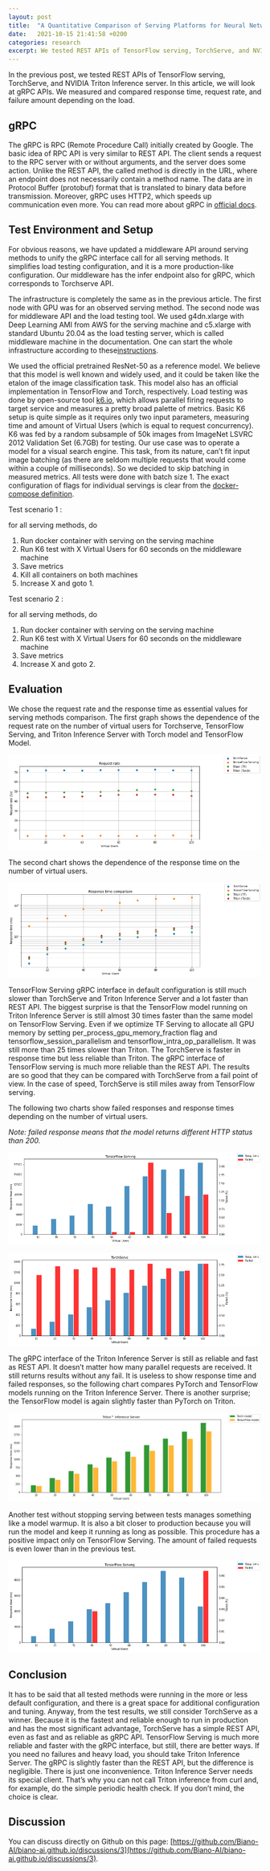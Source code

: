 ```yaml
---
layout: post
title:  "A Quantitative Comparison of Serving Platforms for Neural Networks, part 2"
date:   2021-10-15 21:41:58 +0200
categories: research
excerpt: We tested REST APIs of TensorFlow serving, TorchServe, and NVIDIA Triton Inference server in the previous post. In this article, we will look at gRPC APIs. We measured and compared response time, request rate, and failure amount depending on the load.
---
```

In the previous post, we tested REST APIs of TensorFlow serving, TorchServe, and NVIDIA Triton Inference server. In this article, we will look at gRPC APIs. We measured and compared response time, request rate, and failure amount depending on the load.

## gRPC
The gRPC is RPC (Remote Procedure Call) initially created by Google. The basic idea of RPC API is very similar to REST API. The client sends a request to the RPC server with or without arguments, and the server does some action. Unlike the REST API, the called method is directly in the URL, where an endpoint does not necessarily contain a method name. The data are in Protocol Buffer (protobuf) format that is translated to binary data before transmission. Moreover, gRPC uses HTTP2, which speeds up communication even more. You can read more about gRPC in [official docs](https://grpc.io).


## Test Environment and Setup
For obvious reasons, we have updated a middleware API around serving methods to unify the gRPC interface call for all serving methods. It simplifies load testing configuration, and it is a more production-like configuration. Our middleware has the infer endpoint also for gRPC, which corresponds to Torchserve API.

The infrastructure is completely the same as in the previous article. The first node with GPU was for an observed serving method. The second node was for middleware API and the load testing tool. We used g4dn.xlarge with Deep Learning AMI from AWS for the serving machine and c5.xlarge with standard Ubuntu 20.04 as the load testing server, which is called middleware machine in the documentation. One can start the whole infrastructure according to these[instructions](https://github.com/Biano-AI/serving-compare-middleware/blob/master/docs/AWS_SETUP.md).

We used the official pretrained ResNet-50 as a reference model. We believe that this model is well known and widely used, and it could be taken like the etalon of the image classification task. This model also has an official implementation in TensorFlow and Torch, respectively. Load testing was done by open-source tool [k6.io][k6-docs], which allows parallel firing requests to target service and measures a pretty broad palette of metrics. Basic K6 setup is quite simple as it requires only two input parameters, measuring time and amount of Virtual Users (which is equal to request concurrency). 
K6 was fed by a random subsample of 50k images from ImageNet LSVRC 2012 Validation Set (6.7GB) for testing. Our use case was to operate a model for a visual search engine. This task, from its nature, can’t fit input image batching (as there are seldom multiple requests that would come within a couple of milliseconds). So we decided to skip batching in measured metrics. All tests were done with batch size 1. The exact configuration of flags for individual servings is clear from the [docker-compose definition][scm-docker].

Test scenario 1 : 

for all serving methods, do 
1. Run docker container with serving on the serving machine
2. Run K6 test with X Virtual Users for 60 seconds on the middleware machine
3. Save metrics
4. Kill all containers on both machines
5. Increase X and goto 1.


Test scenario 2 : 

for all serving methods, do 
1. Run docker container with serving on the serving machine
2. Run K6 test with X Virtual Users for 60 seconds on the middleware machine
3. Save metrics
4. Increase X and goto 2.

## Evaluation

We chose the request rate and the response time as essential values for serving methods comparison. The first graph shows the dependence of the request rate on the number of virtual users for Torchserve, TensorFlow Serving, and Triton Inference Server with Torch model and TensorFlow Model.

![Request Rate](/assets/2021-10-15-serving-comparison-grpc/request_rate.png)

The second chart shows the dependence of the response time on the number of virtual users.

![Response time](/assets/2021-10-15-serving-comparison-grpc/response_time.png)

TensorFlow Serving gRPC interface in default configuration is still much slower than TorchServe and Triton Inference Server and a lot faster than REST API. The biggest surprise is that the TensorFlow model running on Triton Inference Server is still almost 30 times faster than the same model on TensorFlow Serving. Even if we optimize TF Serving to allocate all GPU memory by setting per_process_gpu_memory_fraction flag and tensorflow_session_parallelism and tensorflow_intra_op_parallelism. It was still more than 25 times slower than Triton. The TorchServe is faster in response time but less reliable than Triton. The gRPC interface of TensorFlow serving is much more reliable than the REST API. The results are so good that they can be compared with TorchServe from a fail point of view. In the case of speed, TorchServe is still miles away from TensorFlow serving.


The following two charts show failed responses and response times depending on the number of virtual users.

_Note: failed response means that the model returns different HTTP status than 200._

![TensrFlow Serving](/assets/2021-10-15-serving-comparison-grpc/tf_serving.png)

![TorchServe](/assets/2021-10-15-serving-comparison-grpc/torchserve.png)

The gRPC interface of the Triton Inference Server is still as reliable and fast as REST API. It doesn’t matter how many parallel requests are received. It still returns results without any fail. It is useless to show response time and failed responses, so the following chart compares PyTorch and TensorFlow models running on the Triton Inference Server. There is another surprise; the TensorFlow model is again slightly faster than PyTorch on Triton.

![Triton Inference Server](/assets/2021-10-15-serving-comparison-grpc/triton.png)

Another test without stopping serving between tests manages something like a model warmup. It is also a bit closer to production because you will run the model and keep it running as long as possible. This procedure has a positive impact only on TensorFlow Serving. The amount of failed requests is even lower than in the previous test.

![TensorFlow Serving warmup](/assets/2021-10-15-serving-comparison-grpc/warmuptf_serving.png)

## Conclusion

It has to be said that all tested methods were running in the more or less default configuration, and there is a great space for additional configuration and tuning. Anyway, from the test results, we still consider TorchServe as a winner. Because it is the fastest and reliable enough to run in production and has the most significant advantage, TorchServe has a simple REST API, even as fast and as reliable as gRPC API. TensorFlow Serving is much more reliable and faster with the gRPC interface, but still, there are better ways. If you need no failures and heavy load, you should take Triton Inference Server. The gRPC is slightly faster than the REST API, but the difference is negligible. There is just one inconvenience. Triton Inference Server needs its special client. That’s why you can not call Triton inference from curl and, for example, do the simple periodic health check. If you don’t mind, the choice is clear.

## Discussion

You can discuss directly on Github on this page: [https://github.com/Biano-AI/biano-ai.github.io/discussions/3](https://github.com/Biano-AI/biano-ai.github.io/discussions/3).

[ts-docs]: https://pytorch.org/serve/
[tfserving-docs]: https://www.tensorflow.org/tfx/guide/serving
[triton-docs]: https://developer.nvidia.com/nvidia-triton-inference-server
[mms-docs]: https://github.com/awslabs/multi-model-server
[bento-docs]: https://www.bentoml.ai/
[cortex-docs]: https://www.cortex.dev/ 
[triton-client]: https://github.com/triton-inference-server/client
[aws-setup]: https://github.com/Biano-AI/serving-compare-middleware/blob/master/docs/AWS_SETUP.md
[scm-docker]: https://github.com/Biano-AI/serving-compare-middleware/blob/master/docker-compose.test.yml
[k6-docs]: https://k6.io/docs/